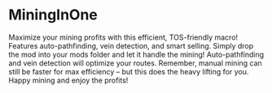 # MiningInOne
Maximize your mining profits with this efficient, TOS-friendly macro! Features auto-pathfinding, vein detection, and smart selling.
Simply drop the mod into your mods folder and let it handle the mining! Auto-pathfinding and vein detection will optimize your routes. Remember, manual mining can still be faster for max efficiency – but this does the heavy lifting for you. Happy mining and enjoy the profits!  
